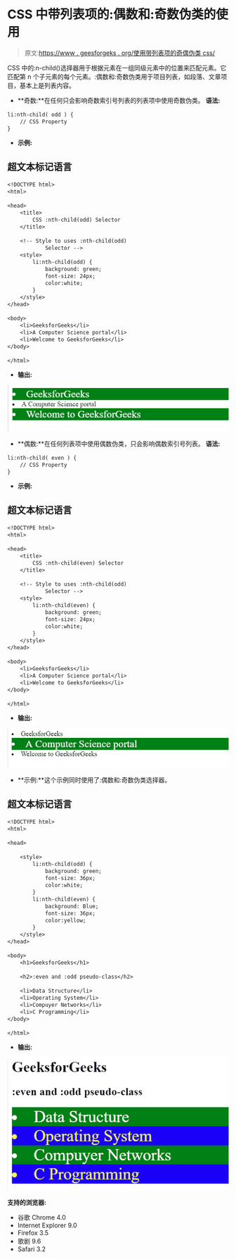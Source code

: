 # CSS 中带列表项的:偶数和:奇数伪类的使用

> 原文:[https://www . geesforgeks . org/使用带列表项的奇偶伪类 css/](https://www.geeksforgeeks.org/use-of-even-and-odd-pseudo-classes-with-list-items-in-css/)

CSS 中的:n-child()选择器用于根据元素在一组同级元素中的位置来匹配元素。它匹配第 n 个子元素的每个元素。:偶数和:奇数伪类用于项目列表，如段落、文章项目，基本上是列表内容。

*   **奇数:**在任何只会影响奇数索引号列表的列表项中使用奇数伪类。
    **语法:**

```
li:nth-child( odd ) {
    // CSS Property   
}
```

*   **示例:**

## 超文本标记语言

```
<!DOCTYPE html>
<html>

<head>
    <title>
        CSS :nth-child(odd) Selector
    </title>

    <!-- Style to uses :nth-child(odd)
            Selector -->
    <style>
        li:nth-child(odd) {
            background: green;
            font-size: 24px;
            color:white;
        }
    </style>
</head>

<body>
    <li>GeeksforGeeks</li>
    <li>A Computer Science portal</li>
    <li>Welcome to GeeksforGeeks</li>
</body>

</html>                               
```

*   **输出:**

![](img/f8c16cb4f37191ab51a397084ff62d31.png)

*   **偶数:**在任何列表项中使用偶数伪类，只会影响偶数索引号列表。
    **语法:**

```
li:nth-child( even ) {
    // CSS Property
}
```

*   **示例:**

## 超文本标记语言

```
<!DOCTYPE html>
<html>

<head>
    <title>
        CSS :nth-child(even) Selector
    </title>

    <!-- Style to uses :nth-child(odd)
            Selector -->
    <style>
        li:nth-child(even) {
            background: green;
            font-size: 24px;
            color:white;
        }
    </style>
</head>

<body>
    <li>GeeksforGeeks</li>
    <li>A Computer Science portal</li>
    <li>Welcome to GeeksforGeeks</li>
</body>

</html>                                  
```

*   **输出:**

![](img/1661875428ae8a4d09fded1c35799e81.png)

*   **示例:**这个示例同时使用了:偶数和:奇数伪类选择器。

## 超文本标记语言

```
<!DOCTYPE html>
<html>

<head>

    <style>
        li:nth-child(odd) {
            background: green;
            font-size: 36px;
            color:white;
        }
        li:nth-child(even) {
            background: Blue;
            font-size: 36px;
            color:yellow;
        }
    </style>
</head>

<body>
    <h1>GeeksforGeeks</h1>

    <h2>:even and :odd pseudo-class</h2>

    <li>Data Structure</li>
    <li>Operating System</li>
    <li>Compuyer Networks</li>
    <li>C Programming</li>
</body>

</html>                   
```

*   **输出:**

![](img/68a91ab82ca4b20673ad1e38642d5998.png)

**支持的浏览器:**

*   谷歌 Chrome 4.0
*   Internet Explorer 9.0
*   Firefox 3.5
*   歌剧 9.6
*   Safari 3.2